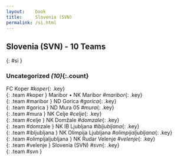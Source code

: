 ```yaml
---
layout:    book
title:     Slovenia (SVN)
permalink: /si.html
---
```


## Slovenia (SVN) - 10 Teams
{: #si }





### Uncategorized _(10)_{:.count}

FC Koper  _#koper_{: .key} <br>
{: .team #koper }
Maribor • NK Maribor  _#maribor_{: .key} <br>
{: .team #maribor }
ND Gorica  _#gorica_{: .key} <br>
{: .team #gorica }
ND Mura 05  _#mura_{: .key} <br>
{: .team #mura }
NK Celje  _#celje_{: .key} <br>
{: .team #celje }
NK Domžale  _#domzale_{: .key} <br>
{: .team #domzale }
NK IB Ljubljana  _#ibljubljana_{: .key} <br>
{: .team #ibljubljana }
NK Olimpija Ljubljana  _#olimpijaljubljana_{: .key} <br>
{: .team #olimpijaljubljana }
NK Rudar Velenje  _#velenje_{: .key} <br>
{: .team #velenje }
Slovenia  (SVN) _#svn_{: .key} <br>
{: .team #svn }


 
